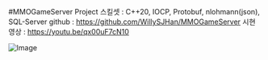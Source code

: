 
#MMOGameServer Project
스킬셋 : C++20, IOCP, Protobuf, nlohmann(json), SQL-Server
github : https://github.com/WillySJHan/MMOGameServer
시현 영상 : https://youtu.be/qx00uF7cN10

![Image](https://github.com/user-attachments/assets/5ed558c9-01f1-43a8-95f8-291f7c34af13)
